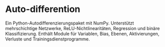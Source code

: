 # Auto-differention
Ein Python-Autodifferenzierungspaket mit NumPy. Unterstützt mehrschichtige Netzwerke, ReLU-Nichtlinearitäten, Regression und binäre Klassifizierung. Enthält Module für Variablen, Bias, Ebenen, Aktivierungen, Verluste und Trainingsdienstprogramme.
